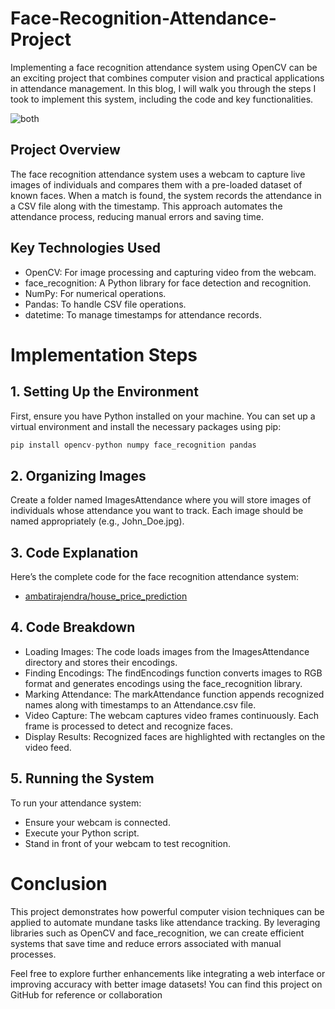 # Face-Recognition-Attendance-Project
Implementing a face recognition attendance system using OpenCV can be an exciting project that combines computer vision and practical applications in attendance management. In this blog, I will walk you through the steps I took to implement this system, including the code and key functionalities.

![both](https://github.com/user-attachments/assets/26d7c9de-0e58-452a-917c-9af6270e5e13)

## Project Overview

The face recognition attendance system uses a webcam to capture live images of individuals and compares them with a pre-loaded dataset of known faces. When a match is found, the system records the attendance in a CSV file along with the timestamp. This approach automates the attendance process, reducing manual errors and saving time.

## Key Technologies Used
  - OpenCV: For image processing and capturing video from the webcam.
  - face_recognition: A Python library for face detection and recognition.
  - NumPy: For numerical operations.
  - Pandas: To handle CSV file operations.
  - datetime: To manage timestamps for attendance records.

# Implementation Steps
## 1. Setting Up the Environment

First, ensure you have Python installed on your machine. You can set up a virtual environment and install the necessary packages using pip:
```py
pip install opencv-python numpy face_recognition pandas
```
## 2. Organizing Images

Create a folder named ImagesAttendance where you will store images of individuals whose attendance you want to track. Each image should be named appropriately (e.g., John_Doe.jpg).

## 3. Code Explanation
Here’s the complete code for the face recognition attendance system:
   - [ambatirajendra/house_price_prediction](https://github.com/rajendraambati/Face-Recognition-Attendance-Project/blob/main/main.py)

## 4. Code Breakdown
   - Loading Images: The code loads images from the ImagesAttendance directory and stores their encodings.
   - Finding Encodings: The findEncodings function converts images to RGB format and generates encodings using the face_recognition library.
   - Marking Attendance: The markAttendance function appends recognized names along with timestamps to an Attendance.csv file.
   - Video Capture: The webcam captures video frames continuously. Each frame is processed to detect and recognize faces.
   - Display Results: Recognized faces are highlighted with rectangles on the video feed.
## 5. Running the System
To run your attendance system:
   - Ensure your webcam is connected.
   - Execute your Python script.
   - Stand in front of your webcam to test recognition.
# Conclusion
This project demonstrates how powerful computer vision techniques can be applied to automate mundane tasks like attendance tracking. By leveraging libraries such as OpenCV and face_recognition, we can create efficient systems that save time and reduce errors associated with manual processes.

Feel free to explore further enhancements like integrating a web interface or improving accuracy with better image datasets! You can find this project on GitHub for reference or collaboration
